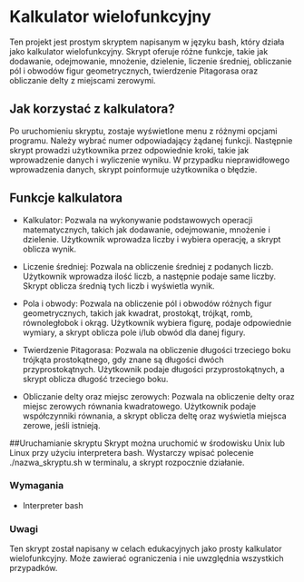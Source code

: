 # Kalkulator wielofunkcyjny
Ten projekt jest prostym skryptem napisanym w języku bash, który działa jako kalkulator wielofunkcyjny. Skrypt oferuje różne funkcje, takie jak dodawanie, odejmowanie, mnożenie, dzielenie, liczenie średniej, obliczanie pól i obwodów figur geometrycznych, twierdzenie Pitagorasa oraz obliczanie delty z miejscami zerowymi.

## Jak korzystać z kalkulatora?
Po uruchomieniu skryptu, zostaje wyświetlone menu z różnymi opcjami programu. Należy wybrać numer odpowiadający żądanej funkcji. Następnie skrypt prowadzi użytkownika przez odpowiednie kroki, takie jak wprowadzenie danych i wyliczenie wyniku. W przypadku nieprawidłowego wprowadzenia danych, skrypt poinformuje użytkownika o błędzie.

## Funkcje kalkulatora
- Kalkulator: Pozwala na wykonywanie podstawowych operacji matematycznych, takich jak dodawanie, odejmowanie, mnożenie i dzielenie. Użytkownik wprowadza liczby i wybiera operację, a skrypt oblicza wynik.

- Liczenie średniej: Pozwala na obliczenie średniej z podanych liczb. Użytkownik wprowadza ilość liczb, a następnie podaje same liczby. Skrypt oblicza średnią tych liczb i wyświetla wynik.

- Pola i obwody: Pozwala na obliczenie pól i obwodów różnych figur geometrycznych, takich jak kwadrat, prostokąt, trójkąt, romb, równoległobok i okrąg. Użytkownik wybiera figurę, podaje odpowiednie wymiary, a skrypt oblicza pole i/lub obwód dla danej figury.

- Twierdzenie Pitagorasa: Pozwala na obliczenie długości trzeciego boku trójkąta prostokątnego, gdy znane są długości dwóch przyprostokątnych. Użytkownik podaje długości przyprostokątnych, a skrypt oblicza długość trzeciego boku.

- Obliczanie delty oraz miejsc zerowych: Pozwala na obliczenie delty oraz miejsc zerowych równania kwadratowego. Użytkownik podaje współczynniki równania, a skrypt oblicza deltę oraz wyświetla miejsca zerowe, jeśli istnieją.

##Uruchamianie skryptu
Skrypt można uruchomić w środowisku Unix lub Linux przy użyciu interpretera bash. Wystarczy wpisać polecenie ./nazwa_skryptu.sh w terminalu, a skrypt rozpocznie działanie.

### Wymagania
- Interpreter bash

### Uwagi
Ten skrypt został napisany w celach edukacyjnych jako prosty kalkulator wielofunkcyjny. Może zawierać ograniczenia i nie uwzględnia wszystkich przypadków.
